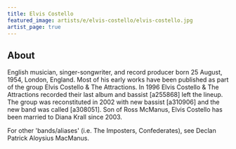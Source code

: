 ```yaml
---
title: Elvis Costello
featured_image: artists/e/elvis-costello/elvis-costello.jpg
artist_page: true
---
```

## About

English musician, singer-songwriter, and record producer born 25 August, 1954, London, England. Most of his early works have been published as part of the group Elvis Costello & The Attractions. In 1996 Elvis Costello & The Attractions recorded their last album and bassist [a255868] left the lineup. The group was reconstituted in 2002 with new bassist [a310906] and the new band was called [a308051].
Son of Ross McManus, Elvis Costello has been married to Diana Krall since 2003.

For other 'bands/aliases' (i.e. The Imposters, Confederates), see  Declan Patrick Aloysius MacManus.

